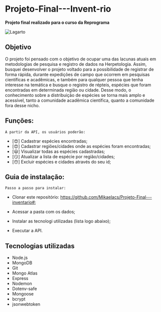 # Projeto-Final---Invent-rio
**Projeto final realizado para o curso da Reprograma**

![Lagarto](https://images5.alphacoders.com/434/434429.jpg)

</h1>

## Objetivo

O projeto foi pensado com o objetivo de ocupar uma das lacunas atuais em metodologias de pesquisa e registro de dados na Herpetologia. Assim, busquei desenvolver o projeto voltado para a possibilidade de registrar de forma rápida, durante expedições de campo que ocorrem em pesquisas científicas e acadêmicas, e também para qualquer pessoa que tenha interesse na temática e busque o registro de répteis, espécies que foram encontradas em determinada região ou cidade. Desse modo, o conhecimento sobre a distribuição de espécies se torna mais amplo e acessível, tanto a comunidade acadêmica científica, quanto a comunidade fora desse nicho.  

## Funções:
    A partir da API, os usuários poderão:

- [:heart_eyes:] Cadastrar espécies encontradas;
- [:heart_eyes:] Cadastrar regiões/cidades onde as espécies foram encontradas;
- [:smiley:] Visualizar todas as espécies cadastradas;
- [:smirk:] Atualizar a lista de espécie por região/cidades;
- [:hushed:] Excluir espécies e cidades através do seu id; 

 
 ## Guia de instalação:
    Passo a passo para instalar:
    
* Clonar este repositório: https://github.com/Mikaelacs/Projeto-Final---inventario#;

* Acessar a pasta com os dados;

* Instalar as tecnologi utilizadas (lista logo abaixo);

* Executar a API.


 ## Tecnologias utilizadas
- Node.js
- MongoDB
- Git
- Mongo Atlas
- Express
- Nodemon
- Dotenv-safe
- Mongoose
- bcrypt
- jsonwebtoken

